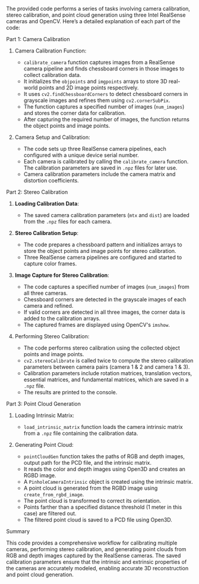 The provided code performs a series of tasks involving camera calibration, stereo calibration, and point cloud generation using three Intel RealSense cameras and OpenCV. Here’s a detailed explanation of each part of the code:

   Part 1: Camera Calibration

1. Camera Calibration Function:
   - `calibrate_camera` function captures images from a RealSense camera pipeline and finds chessboard corners in those images to collect calibration data.
   - It initializes the `objpoints` and `imgpoints` arrays to store 3D real-world points and 2D image points respectively.
   - It uses `cv2.findChessboardCorners` to detect chessboard corners in grayscale images and refines them using `cv2.cornerSubPix`.
   - The function captures a specified number of images (`num_images`) and stores the corner data for calibration.
   - After capturing the required number of images, the function returns the object points and image points.

2. Camera Setup and Calibration:
   - The code sets up three RealSense camera pipelines, each configured with a unique device serial number.
   - Each camera is calibrated by calling the `calibrate_camera` function. The calibration parameters are saved in `.npz` files for later use.
   - Camera calibration parameters include the camera matrix and distortion coefficients.

Part 2: Stereo Calibration

1. **Loading Calibration Data**:
   - The saved camera calibration parameters (`mtx` and `dist`) are loaded from the `.npz` files for each camera.

2. **Stereo Calibration Setup**:
   - The code prepares a chessboard pattern and initializes arrays to store the object points and image points for stereo calibration.
   - Three RealSense camera pipelines are configured and started to capture color frames.

3. **Image Capture for Stereo Calibration**:
   - The code captures a specified number of images (`num_images`) from all three cameras.
   - Chessboard corners are detected in the grayscale images of each camera and refined.
   - If valid corners are detected in all three images, the corner data is added to the calibration arrays.
   - The captured frames are displayed using OpenCV's `imshow`.

4. Performing Stereo Calibration:
   - The code performs stereo calibration using the collected object points and image points.
   - `cv2.stereoCalibrate` is called twice to compute the stereo calibration parameters between camera pairs (camera 1 & 2 and camera 1 & 3).
   - Calibration parameters include rotation matrices, translation vectors, essential matrices, and fundamental matrices, which are saved in a `.npz` file.
   - The results are printed to the console.

Part 3: Point Cloud Generation

1. Loading Intrinsic Matrix:
   - `load_intrinsic_matrix` function loads the camera intrinsic matrix from a `.npz` file containing the calibration data.

2. Generating Point Cloud:
   - `pointCloudGen` function takes the paths of RGB and depth images, output path for the PCD file, and the intrinsic matrix.
   - It reads the color and depth images using Open3D and creates an RGBD image.
   - A `PinholeCameraIntrinsic` object is created using the intrinsic matrix.
   - A point cloud is generated from the RGBD image using `create_from_rgbd_image`.
   - The point cloud is transformed to correct its orientation.
   - Points farther than a specified distance threshold (1 meter in this case) are filtered out.
   - The filtered point cloud is saved to a PCD file using Open3D.
  
     
Summary

This code provides a comprehensive workflow for calibrating multiple cameras, performing stereo calibration, and generating point clouds from RGB and depth images captured by the RealSense cameras. The saved calibration parameters ensure that the intrinsic and extrinsic properties of the cameras are accurately modeled, enabling accurate 3D reconstruction and point cloud generation.
